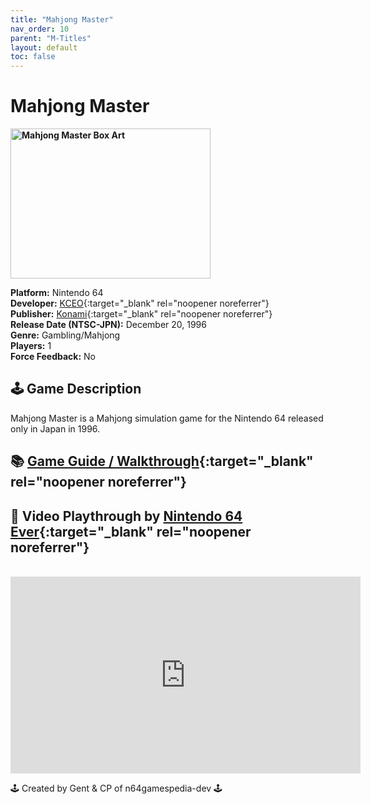 ```yaml
---
title: "Mahjong Master"
nav_order: 10
parent: "M-Titles"
layout: default
toc: false
---
```


# Mahjong Master

<b>
<img src="https://images.launchbox-app.com/f6eab638-a3f5-454f-a12e-59c952c9552f.png" alt="Mahjong Master Box Art" width="320" height="240" />
</b>

**Platform:** Nintendo 64  
**Developer:** [KCEO](https://en.wikipedia.org/wiki/Konami#Former_subsidiaries){:target="_blank" rel="noopener noreferrer"}  
**Publisher:** [Konami](https://en.wikipedia.org/wiki/Konami){:target="_blank" rel="noopener noreferrer"}  
**Release Date (NTSC-JPN):** December 20, 1996  
**Genre:** Gambling/Mahjong  
**Players:** 1  
**Force Feedback:** No  

## 🕹️ Game Description
Mahjong Master is a Mahjong simulation game for the Nintendo 64 released only in Japan in 1996.

## 📚 [Game Guide / Walkthrough](https://gamefaqs.gamespot.com/n64/574521-mahjong-master/faqs/78556){:target="_blank" rel="noopener noreferrer"}

## 🎥 Video Playthrough by [Nintendo 64 Ever](https://www.youtube.com/channel/UCJGb8I27ZXFM1Ox6qxc9Dlg){:target="_blank" rel="noopener noreferrer"}
<br />  
<iframe width="560" height="315" src="https://www.youtube.com/embed/AzA76bFxJaU" title="Mahjong Master Gameplay" frameborder="0" allowfullscreen></iframe>

🕹️ Created by Gent & CP of n64gamespedia-dev 🕹️  
<!-- Vault Format: n64gamespedia-dev -->  
<!-- Protocol Source: _vault-specs/format-protocol.md -->
